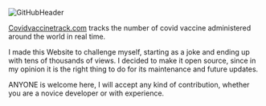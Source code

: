 ![GitHubHeader](https://user-images.githubusercontent.com/46765573/119278437-96845980-bc25-11eb-89ab-abf67a795254.png)

[Covidvaccinetrack.com](https://covidvaccinetrack.com/) tracks the number of covid vaccine administered around the world in real time.


I made this Website to challenge myself, starting as a joke and ending up with tens of thousands of views.
I decided to make it open source, since in my opinion it is the right thing to do for its maintenance and future updates.

ANYONE is welcome here, I will accept any kind of contribution, whether you are a novice developer or with experience.


